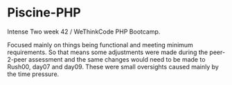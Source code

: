 # Piscine-PHP
Intense Two week 42 / WeThinkCode PHP Bootcamp.

Focused mainly on things being functional and meeting minimum requirements. So that means some adjustments were made during the peer-2-peer assessment and  the same changes would need to be made to Rush00, day07 and day09. These were small oversights caused mainly by the time pressure.

